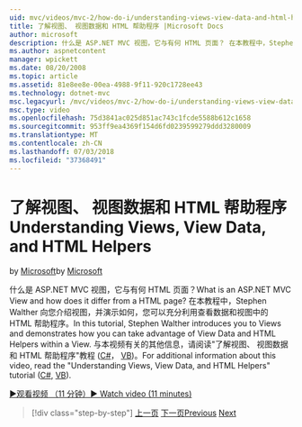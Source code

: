 ```yaml
---
uid: mvc/videos/mvc-2/how-do-i/understanding-views-view-data-and-html-helpers
title: 了解视图、 视图数据和 HTML 帮助程序 |Microsoft Docs
author: microsoft
description: 什么是 ASP.NET MVC 视图，它与有何 HTML 页面？ 在本教程中，Stephen Walther 向您介绍视图，并演示如何将 t...
ms.author: aspnetcontent
manager: wpickett
ms.date: 08/20/2008
ms.topic: article
ms.assetid: 81e8ee8e-00ea-4988-9f11-920c1728ee43
ms.technology: dotnet-mvc
msc.legacyurl: /mvc/videos/mvc-2/how-do-i/understanding-views-view-data-and-html-helpers
msc.type: video
ms.openlocfilehash: 75d3841ac025d851ac743c1fcde5588b612c1658
ms.sourcegitcommit: 953ff9ea4369f154d6fd0239599279ddd3280009
ms.translationtype: MT
ms.contentlocale: zh-CN
ms.lasthandoff: 07/03/2018
ms.locfileid: "37368491"
---
```

<a name="understanding-views-view-data-and-html-helpers"></a><span data-ttu-id="eb89d-104">了解视图、 视图数据和 HTML 帮助程序</span><span class="sxs-lookup"><span data-stu-id="eb89d-104">Understanding Views, View Data, and HTML Helpers</span></span>
====================
<span data-ttu-id="eb89d-105">by [Microsoft](https://github.com/microsoft)</span><span class="sxs-lookup"><span data-stu-id="eb89d-105">by [Microsoft](https://github.com/microsoft)</span></span>

<span data-ttu-id="eb89d-106">什么是 ASP.NET MVC 视图，它与有何 HTML 页面？</span><span class="sxs-lookup"><span data-stu-id="eb89d-106">What is an ASP.NET MVC View and how does it differ from a HTML page?</span></span> <span data-ttu-id="eb89d-107">在本教程中，Stephen Walther 向您介绍视图，并演示如何，您可以充分利用查看数据和视图中的 HTML 帮助程序。</span><span class="sxs-lookup"><span data-stu-id="eb89d-107">In this tutorial, Stephen Walther introduces you to Views and demonstrates how you can take advantage of View Data and HTML Helpers within a View.</span></span> <span data-ttu-id="eb89d-108">与本视频有关的其他信息，请阅读"了解视图、 视图数据和 HTML 帮助程序"教程 ([C#](../../../overview/older-versions-1/views/asp-net-mvc-views-overview-cs.md)， [VB](../../../overview/older-versions-1/views/asp-net-mvc-views-overview-vb.md))。</span><span class="sxs-lookup"><span data-stu-id="eb89d-108">For additional information about this video, read the "Understanding Views, View Data, and HTML Helpers" tutorial ([C#](../../../overview/older-versions-1/views/asp-net-mvc-views-overview-cs.md), [VB](../../../overview/older-versions-1/views/asp-net-mvc-views-overview-vb.md)).</span></span>

[<span data-ttu-id="eb89d-109">&#9654;观看视频 （11 分钟）</span><span class="sxs-lookup"><span data-stu-id="eb89d-109">&#9654; Watch video (11 minutes)</span></span>](https://channel9.msdn.com/Blogs/ASP-NET-Site-Videos/understanding-views-view-data-and-html-helpers)

> [!div class="step-by-step"]
> <span data-ttu-id="eb89d-110">[上一页](understanding-controllers-controller-actions-and-action-results.md)
> [下一页](an-introduction-to-url-routing.md)</span><span class="sxs-lookup"><span data-stu-id="eb89d-110">[Previous](understanding-controllers-controller-actions-and-action-results.md)
[Next](an-introduction-to-url-routing.md)</span></span>
